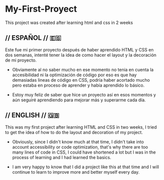 # My-First-Proyect
This project was created after learning html and css in 2 weeks

## // ESPAÑOL // 🇪🇸 

Este fue mi primer proyecto después de haber aprendido HTML y CSS en dos semanas, intenté tener la idea de como hacer el layout y la decoración de mi proyecto.

- Obviamente al no saber mucho en ese momento no tenia en cuenta la accesibilidad ni la optimización de código por eso es que hay demasiadas lineas de código en CSS, podría haber acortado mucho pero estaba en proceso de aprender y había aprendido lo básico.

- Estoy muy feliz de saber que hice un proyecto así en esos momentos y aún seguiré aprendiendo para mejorar más y superarme cada día.


## // ENGLISH // 🇬🇧

This was my first project after learning HTML and CSS in two weeks, I tried to get the idea of how to do the layout and decoration of my project.

- Obviously, since I didn't know much at that time, I didn't take into account accessibility or code optimization, that's why there are too many lines of code in CSS, I could have shortened a lot but I was in the process of learning and I had learned the basics.

- I am very happy to know that I did a project like this at that time and I will continue to learn to improve more and better myself every day.
